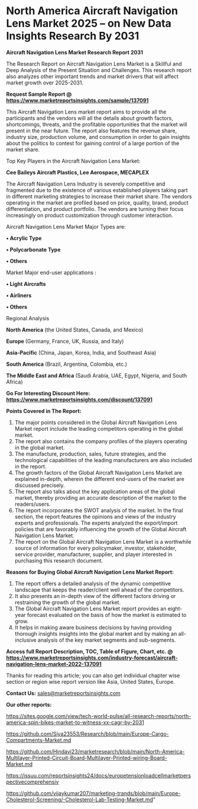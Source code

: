 # North America Aircraft Navigation Lens Market 2025 – on New Data Insights Research By 2031

<strong>Aircraft Navigation Lens Market Research Report 2031</strong>

The Research Report on Aircraft Navigation Lens Market is a Skillful and Deep Analysis of the Present Situation and Challenges. This research report also analyzes other important trends and market drivers that will affect market growth over 2025-2031.

<strong>Request Sample Report @ <a href=https://www.marketreportsinsights.com/sample/137091>https://www.marketreportsinsights.com/sample/137091</a></strong>

This Aircraft Navigation Lens market report aims to provide all the participants and the vendors will all the details about growth factors, shortcomings, threats, and the profitable opportunities that the market will present in the near future. The report also features the revenue share, industry size, production volume, and consumption in order to gain insights about the politics to contest for gaining control of a large portion of the market share.

Top Key Players in the Aircraft Navigation Lens Market:

<strong>Cee Baileys Aircraft Plastics, Lee Aerospace, MECAPLEX</strong>

The Aircraft Navigation Lens Industry is severely competitive and fragmented due to the existence of various established players taking part in different marketing strategies to increase their market share. The vendors operating in the market are profiled based on price, quality, brand, product differentiation, and product portfolio. The vendors are turning their focus increasingly on product customization through customer interaction.

Aircraft Navigation Lens Market Major Types are:

<strong>• Acrylic Type

• Polycarbonate Type

• Others</strong>

Market Major end-user applications :

<strong>• Light Aircrafts

• Airliners

• Others</strong>

Regional Analysis

</u><strong><b>North America</b></strong> (the United States, Canada, and Mexico)

<strong><b>Europe </b></strong>(Germany, France, UK, Russia, and Italy)

<strong><b>Asia-Pacific</b></strong> (China, Japan, Korea, India, and Southeast Asia)

<strong><b>South America</b></strong> (Brazil, Argentina, Colombia, etc.)

<strong><b>The Middle East and Africa</b></strong> (Saudi Arabia, UAE, Egypt, Nigeria, and South Africa)

<strong>Go For Interesting Discount Here: <a href=https://www.marketreportsinsights.com/discount/137091>https://www.marketreportsinsights.com/discount/137091</a></strong>

<strong>Points Covered in The Report:</strong>
<ol>
  <li>The major points considered in the Global Aircraft Navigation Lens Market report include the leading competitors operating in the global market.</li>
  <li>The report also contains the company profiles of the players operating in the global market.</li>
  <li>The manufacture, production, sales, future strategies, and the technological capabilities of the leading manufacturers are also included in the report.</li>
  <li>The growth factors of the Global Aircraft Navigation Lens Market are explained in-depth, wherein the different end-users of the market are discussed precisely.</li>
  <li>The report also talks about the key application areas of the global market, thereby providing an accurate description of the market to the readers/users.</li>
  <li>The report incorporates the SWOT analysis of the market. In the final section, the report features the opinions and views of the industry experts and professionals. The experts analyzed the export/import policies that are favorably influencing the growth of the Global Aircraft Navigation Lens Market.</li>
  <li>The report on the Global Aircraft Navigation Lens Market is a worthwhile source of information for every policymaker, investor, stakeholder, service provider, manufacturer, supplier, and player interested in purchasing this research document.</li>
</ol>
<strong>Reasons for Buying Global Aircraft Navigation Lens Market Report:</strong>

<ol>
  <li>The report offers a detailed analysis of the dynamic competitive landscape that keeps the reader/client well ahead of the competitors.</li>
  <li>It also presents an in-depth view of the different factors driving or restraining the growth of the global market.</li>
  <li>The Global Aircraft Navigation Lens Market report provides an eight-year forecast evaluated on the basis of how the market is estimated to grow.</li>
  <li>It helps in making aware business decisions by having providing thorough insights insights into the global market and by making an all-inclusive analysis of the key market segments and sub-segments.</li>
</ol>
<strong>Access full Report Description, TOC, Table of Figure, Chart, etc. @ <a href=https://www.marketreportsinsights.com/industry-forecast/aircraft-navigation-lens-market-2022-137091>https://www.marketreportsinsights.com/industry-forecast/aircraft-navigation-lens-market-2022-137091</a></strong>


Thanks for reading this article; you can also get individual chapter wise section or region wise report version like Asia, United States, Europe.

<strong>Contact Us:</strong>
sales@marketreportsinsights.com

<strong>Our other reports:</strong>

<a href=https://sites.google.com/view/tech-world-pulse/all-research-reports/north-america-spin-bikes-market-to-witness-xx-cagr-by-2031>https://sites.google.com/view/tech-world-pulse/all-research-reports/north-america-spin-bikes-market-to-witness-xx-cagr-by-2031</a>

<a href=https://github.com/Siya23553/Research/blob/main/Europe-Cargo-Compartments-Market.md>https://github.com/Siya23553/Research/blob/main/Europe-Cargo-Compartments-Market.md</a>

<a href=https://github.com/Hindavi23/marketresearch/blob/main/North-America-Multilayer-Printed-Circuit-Board-Multilayer-Printed-wiring-Board-Market.md>https://github.com/Hindavi23/marketresearch/blob/main/North-America-Multilayer-Printed-Circuit-Board-Multilayer-Printed-wiring-Board-Market.md</a>

<a href=https://issuu.com/reportsinsights24/docs/europetensionloadcellmarketperspectivecomprehensiv>https://issuu.com/reportsinsights24/docs/europetensionloadcellmarketperspectivecomprehensiv</a>

<a href=https://github.com/vijaykumar207/marketing-trands/blob/main/Europe-Cholesterol-Screening/-Cholesterol-Lab-Testing-Market.md>https://github.com/vijaykumar207/marketing-trands/blob/main/Europe-Cholesterol-Screening/-Cholesterol-Lab-Testing-Market.md</a>"
